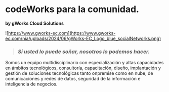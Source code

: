 # codeWorks para la comunidad.

**by gWorks Cloud Solutions**

![https://www.gworks-ec.com](https://www.gworks-ec.com/nia/uploads/2024/06/gWorks-EC_Logo_blue_socialNetworks.png)

> ### _Si usted lo puede soñar, nosotros lo podemos hacer._

Somos un equipo multidisciplinario con especialización y altas capacidades en ámbitos tecnológicos, consultoría, capacitación, diseño, implantación y gestión de soluciones tecnológicas tanto onpremise como en nube, de comunicaciones y redes de datos, seguridad de la información e inteligencia de negocios.
